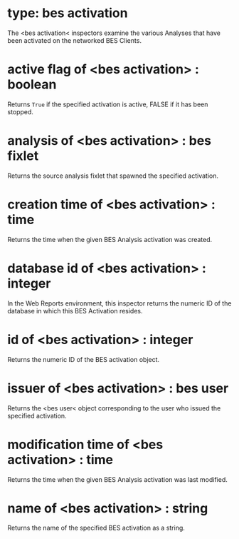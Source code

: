 # type: bes activation

The &lt;bes activation&lt; inspectors examine the various Analyses that have been activated on the networked BES Clients.

# active flag of &lt;bes activation&gt; : boolean

Returns `True` if the specified activation is active, FALSE if it has been stopped.

# analysis of &lt;bes activation&gt; : bes fixlet

Returns the source analysis fixlet that spawned the specified activation.

# creation time of &lt;bes activation&gt; : time

Returns the time when the given BES Analysis activation was created.

# database id of &lt;bes activation&gt; : integer

In the Web Reports environment, this inspector returns the numeric ID of the database in which this BES Activation resides.

# id of &lt;bes activation&gt; : integer

Returns the numeric ID of the BES activation object.

# issuer of &lt;bes activation&gt; : bes user

Returns the &lt;bes user&lt; object corresponding to the user who issued the specified activation.

# modification time of &lt;bes activation&gt; : time

Returns the time when the given BES Analysis activation was last modified.

# name of &lt;bes activation&gt; : string

Returns the name of the specified BES activation as a string.
